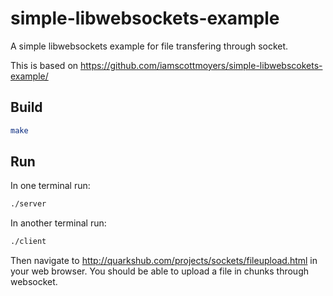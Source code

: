 # simple-libwebsockets-example

A simple libwebsockets example for file transfering through socket.

This is based on https://github.com/iamscottmoyers/simple-libwebscokets-example/

## Build
```bash
make
```

## Run
In one terminal run:
```bash
./server
```

In another terminal run:
```bash
./client
```

Then navigate to http://quarkshub.com/projects/sockets/fileupload.html in your web browser.
You should be able to upload a file in chunks through websocket.

